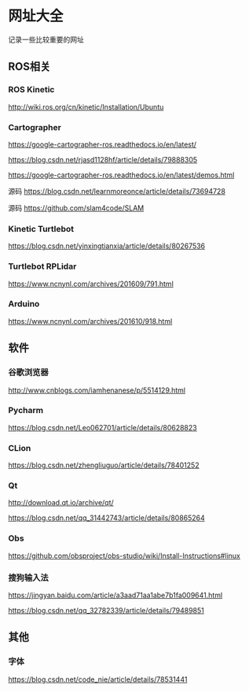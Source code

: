 # 网址大全

记录一些比较重要的网址

## ROS相关

### ROS Kinetic

http://wiki.ros.org/cn/kinetic/Installation/Ubuntu

### Cartographer

https://google-cartographer-ros.readthedocs.io/en/latest/

https://blog.csdn.net/rjasd1128hf/article/details/79888305

https://google-cartographer-ros.readthedocs.io/en/latest/demos.html

源码 https://blog.csdn.net/learnmoreonce/article/details/73694728

源码 https://github.com/slam4code/SLAM

### Kinetic Turtlebot

https://blog.csdn.net/yinxingtianxia/article/details/80267536

### Turtlebot RPLidar

https://www.ncnynl.com/archives/201609/791.html

### Arduino

https://www.ncnynl.com/archives/201610/918.html



## 软件

### 谷歌浏览器

http://www.cnblogs.com/iamhenanese/p/5514129.html

### Pycharm

https://blog.csdn.net/Leo062701/article/details/80628823

### CLion

https://blog.csdn.net/zhengliuguo/article/details/78401252

### Qt

http://download.qt.io/archive/qt/

https://blog.csdn.net/qq_31442743/article/details/80865264

### Obs

https://github.com/obsproject/obs-studio/wiki/Install-Instructions#linux

### 搜狗输入法

https://jingyan.baidu.com/article/a3aad71aa1abe7b1fa009641.html

https://blog.csdn.net/qq_32782339/article/details/79489851



## 其他

### 字体

https://blog.csdn.net/code_nie/article/details/78531441
